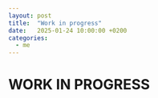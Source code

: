 ```yaml
---
layout: post
title:  "Work in progress"
date:   2025-01-24 10:00:00 +0200
categories: 
  - me
---
```

# WORK IN PROGRESS